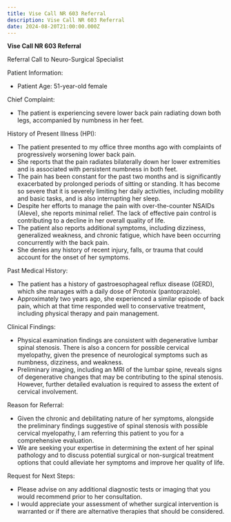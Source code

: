 ```yaml
---
title: Vise Call NR 603 Referral
description: Vise Call NR 603 Referral
date: 2024-08-20T21:00:00.000Z
---
```


**Vise Call NR 603 Referral**

Referral Call to Neuro-Surgical Specialist

Patient Information:

* Patient Age: 51-year-old female

Chief Complaint:

* The patient is experiencing severe lower back pain radiating down both legs, accompanied by numbness in her feet.

History of Present Illness (HPI):

* The patient presented to my office three months ago with complaints of progressively worsening lower back pain.
* She reports that the pain radiates bilaterally down her lower extremities and is associated with persistent numbness in both feet.
* The pain has been constant for the past two months and is significantly exacerbated by prolonged periods of sitting or standing. It has become so severe that it is severely limiting her daily activities, including mobility and basic tasks, and is also interrupting her sleep.
* Despite her efforts to manage the pain with over-the-counter NSAIDs (Aleve), she reports minimal relief. The lack of effective pain control is contributing to a decline in her overall quality of life.
* The patient also reports additional symptoms, including dizziness, generalized weakness, and chronic fatigue, which have been occurring concurrently with the back pain.
* She denies any history of recent injury, falls, or trauma that could account for the onset of her symptoms.

Past Medical History:

* The patient has a history of gastroesophageal reflux disease (GERD), which she manages with a daily dose of Protonix (pantoprazole).
* Approximately two years ago, she experienced a similar episode of back pain, which at that time responded well to conservative treatment, including physical therapy and pain management.

Clinical Findings:

* Physical examination findings are consistent with degenerative lumbar spinal stenosis. There is also a concern for possible cervical myelopathy, given the presence of neurological symptoms such as numbness, dizziness, and weakness.
* Preliminary imaging, including an MRI of the lumbar spine, reveals signs of degenerative changes that may be contributing to the spinal stenosis. However, further detailed evaluation is required to assess the extent of cervical involvement.

Reason for Referral:

* Given the chronic and debilitating nature of her symptoms, alongside the preliminary findings suggestive of spinal stenosis with possible cervical myelopathy, I am referring this patient to you for a comprehensive evaluation.
* We are seeking your expertise in determining the extent of her spinal pathology and to discuss potential surgical or non-surgical treatment options that could alleviate her symptoms and improve her quality of life.

Request for Next Steps:

* Please advise on any additional diagnostic tests or imaging that you would recommend prior to her consultation.
* I would appreciate your assessment of whether surgical intervention is warranted or if there are alternative therapies that should be considered.
